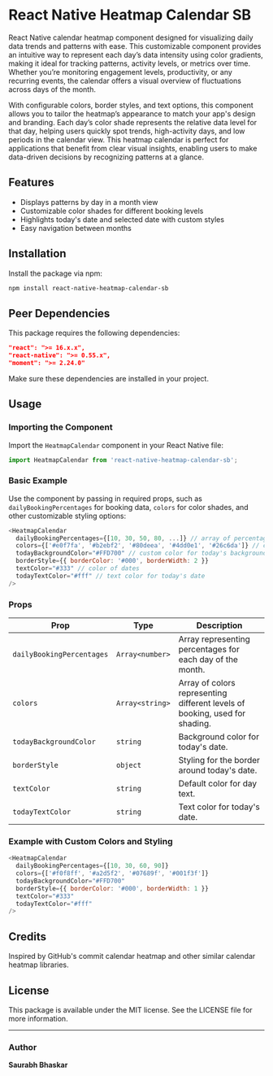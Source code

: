 # React Native Heatmap Calendar SB

React Native calendar heatmap component designed for visualizing daily data trends and patterns with ease. This customizable component provides an intuitive way to represent each day’s data intensity using color gradients, making it ideal for tracking patterns, activity levels, or metrics over time. Whether you’re monitoring engagement levels, productivity, or any recurring events, the calendar offers a visual overview of fluctuations across days of the month.

With configurable colors, border styles, and text options, this component allows you to tailor the heatmap’s appearance to match your app's design and branding. Each day’s color shade represents the relative data level for that day, helping users quickly spot trends, high-activity days, and low periods in the calendar view. This heatmap calendar is perfect for applications that benefit from clear visual insights, enabling users to make data-driven decisions by recognizing patterns at a glance.

## Features

- Displays patterns by day in a month view
- Customizable color shades for different booking levels
- Highlights today's date and selected date with custom styles
- Easy navigation between months

## Installation

Install the package via npm:

```bash
npm install react-native-heatmap-calendar-sb
```

## Peer Dependencies

This package requires the following dependencies:

```json
"react": ">= 16.x.x",
"react-native": ">= 0.55.x",
"moment": ">= 2.24.0"
```

Make sure these dependencies are installed in your project.

## Usage

### Importing the Component

Import the `HeatmapCalendar` component in your React Native file:

```javascript
import HeatmapCalendar from 'react-native-heatmap-calendar-sb';
```

### Basic Example

Use the component by passing in required props, such as `dailyBookingPercentages` for booking data, `colors` for color shades, and other customizable styling options:

```javascript
<HeatmapCalendar
  dailyBookingPercentages={[10, 30, 50, 80, ...]} // array of percentages per day
  colors={['#e0f7fa', '#b2ebf2', '#80deea', '#4dd0e1', '#26c6da']} // color gradient based on percentages
  todayBackgroundColor="#FFD700" // custom color for today's background
  borderStyle={{ borderColor: '#000', borderWidth: 2 }}
  textColor="#333" // color of dates
  todayTextColor="#fff" // text color for today's date
/>
```

### Props

| Prop                 | Type        | Description                                                                                      |
|----------------------|-------------|--------------------------------------------------------------------------------------------------|
| `dailyBookingPercentages` | `Array<number>` | Array representing percentages for each day of the month.                                 |
| `colors`             | `Array<string>` | Array of colors representing different levels of booking, used for shading.                    |
| `todayBackgroundColor` | `string`   | Background color for today's date.                                                              |
| `borderStyle`        | `object`    | Styling for the border around today's date.                                                     |
| `textColor`          | `string`    | Default color for day text.                                                                     |
| `todayTextColor`     | `string`    | Text color for today's date.                                                                    |

### Example with Custom Colors and Styling

```javascript
<HeatmapCalendar
  dailyBookingPercentages={[10, 30, 60, 90]}
  colors={['#f0f8ff', '#a2d5f2', '#07689f', '#001f3f']}
  todayBackgroundColor="#FFD700"
  borderStyle={{ borderColor: '#000', borderWidth: 1 }}
  textColor="#333"
  todayTextColor="#fff"
/>
```

## Credits

Inspired by GitHub's commit calendar heatmap and other similar calendar heatmap libraries.

## License

This package is available under the MIT license. See the LICENSE file for more information.

---

### Author

**Saurabh Bhaskar**